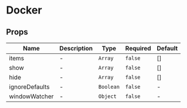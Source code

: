 # Docker

## Props

<!-- @vuese:Docker:props:start -->
|Name|Description|Type|Required|Default|
|---|---|---|---|---|
|items|-|`Array`|`false`|[]|
|show|-|`Array`|`false`|[]|
|hide|-|`Array`|`false`|[]|
|ignoreDefaults|-|`Boolean`|`false`|-|
|windowWatcher|-|`Object`|`false`|-|

<!-- @vuese:Docker:props:end -->


